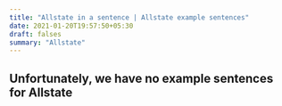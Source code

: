 ```yaml
---
title: "Allstate in a sentence | Allstate example sentences"
date: 2021-01-20T19:57:50+05:30
draft: falses
summary: "Allstate"
---
```

## Unfortunately, we have no example sentences for Allstate                 
